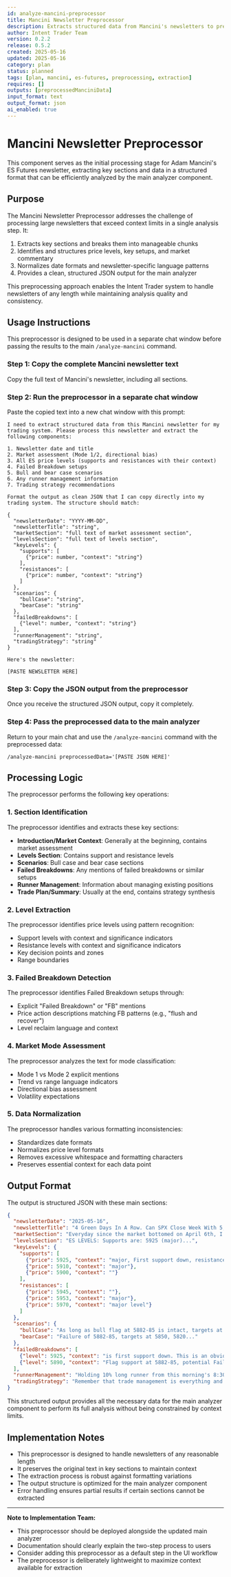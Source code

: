 ```yaml
---
id: analyze-mancini-preprocessor
title: Mancini Newsletter Preprocessor
description: Extracts structured data from Mancini's newsletters to prepare for analysis
author: Intent Trader Team
version: 0.2.2
release: 0.5.2
created: 2025-05-16
updated: 2025-05-16
category: plan
status: planned
tags: [plan, mancini, es-futures, preprocessing, extraction]
requires: []
outputs: [preprocessedManciniData]
input_format: text
output_format: json
ai_enabled: true
---
```


# Mancini Newsletter Preprocessor

This component serves as the initial processing stage for Adam Mancini's ES Futures newsletter, extracting key sections and data in a structured format that can be efficiently analyzed by the main analyzer component.

## Purpose

The Mancini Newsletter Preprocessor addresses the challenge of processing large newsletters that exceed context limits in a single analysis step. It:

1. Extracts key sections and breaks them into manageable chunks
2. Identifies and structures price levels, key setups, and market commentary
3. Normalizes date formats and newsletter-specific language patterns
4. Provides a clean, structured JSON output for the main analyzer

This preprocessing approach enables the Intent Trader system to handle newsletters of any length while maintaining analysis quality and consistency.

## Usage Instructions

This preprocessor is designed to be used in a separate chat window before passing the results to the main `/analyze-mancini` command.

### Step 1: Copy the complete Mancini newsletter text

Copy the full text of Mancini's newsletter, including all sections.

### Step 2: Run the preprocessor in a separate chat window

Paste the copied text into a new chat window with this prompt:

```
I need to extract structured data from this Mancini newsletter for my trading system. Please process this newsletter and extract the following components:

1. Newsletter date and title
2. Market assessment (Mode 1/2, directional bias)
3. All ES price levels (supports and resistances with their context)
4. Failed Breakdown setups
5. Bull and bear case scenarios
6. Any runner management information
7. Trading strategy recommendations

Format the output as clean JSON that I can copy directly into my trading system. The structure should match:

{
  "newsletterDate": "YYYY-MM-DD",
  "newsletterTitle": "string",
  "marketSection": "full text of market assessment section",
  "levelsSection": "full text of levels section",
  "keyLevels": {
    "supports": [
      {"price": number, "context": "string"}
    ],
    "resistances": [
      {"price": number, "context": "string"}
    ]
  },
  "scenarios": {
    "bullCase": "string",
    "bearCase": "string"
  },
  "failedBreakdowns": [
    {"level": number, "context": "string"}
  ],
  "runnerManagement": "string",
  "tradingStrategy": "string"
}

Here's the newsletter:

[PASTE NEWSLETTER HERE]
```

### Step 3: Copy the JSON output from the preprocessor

Once you receive the structured JSON output, copy it completely.

### Step 4: Pass the preprocessed data to the main analyzer

Return to your main chat and use the `/analyze-mancini` command with the preprocessed data:

```
/analyze-mancini preprocessedData='[PASTE JSON HERE]'
```

## Processing Logic

The preprocessor performs the following key operations:

### 1. Section Identification

The preprocessor identifies and extracts these key sections:

- **Introduction/Market Context**: Generally at the beginning, contains market assessment
- **Levels Section**: Contains support and resistance levels
- **Scenarios**: Bull case and bear case sections
- **Failed Breakdowns**: Any mentions of failed breakdowns or similar setups
- **Runner Management**: Information about managing existing positions
- **Trade Plan/Summary**: Usually at the end, contains strategy synthesis

### 2. Level Extraction

The preprocessor identifies price levels using pattern recognition:

- Support levels with context and significance indicators
- Resistance levels with context and significance indicators
- Key decision points and zones
- Range boundaries

### 3. Failed Breakdown Detection

The preprocessor identifies Failed Breakdown setups through:

- Explicit "Failed Breakdown" or "FB" mentions
- Price action descriptions matching FB patterns (e.g., "flush and recover")
- Level reclaim language and context

### 4. Market Mode Assessment

The preprocessor analyzes the text for mode classification:

- Mode 1 vs Mode 2 explicit mentions
- Trend vs range language indicators
- Directional bias assessment
- Volatility expectations

### 5. Data Normalization

The preprocessor handles various formatting inconsistencies:

- Standardizes date formats
- Normalizes price level formats
- Removes excessive whitespace and formatting characters
- Preserves essential context for each data point

## Output Format

The output is structured JSON with these main sections:

```json
{
  "newsletterDate": "2025-05-16",
  "newsletterTitle": "4 Green Days In A Row. Can SPX Close Week With 5, Or Are Bulls Out Of Steam?",
  "marketSection": "Everyday since the market bottomed on April 6th, I've began this newsletter in a similar way...",
  "levelsSection": "ES LEVELS: Supports are: 5925 (major)...",
  "keyLevels": {
    "supports": [
      {"price": 5925, "context": "major, First support down, resistance of the bull flag since Tuesday"},
      {"price": 5910, "context": "major"},
      {"price": 5900, "context": ""}
    ],
    "resistances": [
      {"price": 5945, "context": ""},
      {"price": 5953, "context": "major"},
      {"price": 5970, "context": "major level"}
    ]
  },
  "scenarios": {
    "bullCase": "As long as bull flag at 5882-85 is intact, targets at 5953, 5970, 6000...",
    "bearCase": "Failure of 5882-85, targets at 5850, 5820..."
  },
  "failedBreakdowns": [
    {"level": 5925, "context": "is first support down. This is an obvious one as it was resistance of the bull flag..."},
    {"level": 5890, "context": "Flag support at 5882-85, potential Failed Breakdown if we see it flush and recover"}
  ],
  "runnerManagement": "Holding 10% long runner from this morning's 8:30AM 5890 Failed Breakdown of yesterday's low...",
  "tradingStrategy": "Remember that trade management is everything and infinitely more important than entries..."
}
```

This structured output provides all the necessary data for the main analyzer component to perform its full analysis without being constrained by context limits.

## Implementation Notes

- This preprocessor is designed to handle newsletters of any reasonable length
- It preserves the original text in key sections to maintain context
- The extraction process is robust against formatting variations
- The output structure is optimized for the main analyzer component
- Error handling ensures partial results if certain sections cannot be extracted

---

**Note to Implementation Team:**
- This preprocessor should be deployed alongside the updated main analyzer
- Documentation should clearly explain the two-step process to users
- Consider adding this preprocessor as a default step in the UI workflow
- The preprocessor is deliberately lightweight to maximize context available for extraction
